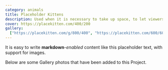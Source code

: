 ```yaml
---
category: animals
title: Placeholder Kittens
description: Used when it is necessary to take up space, to let viewers understand that they should provide their own content
cover: https://placekitten.com/400/200
gallery:
  ["https://placekitten.com/g/800/400", "https://placekitten.com/600/600"]
---
```


It is easy to write **markdown**-_enabled_ content like this placeholder text, with support for images.

Below are some Gallery photos that have been added to this Project.
